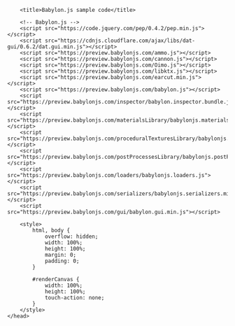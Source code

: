 <!DOCTYPE html>
<html>
    <head>
        <meta http-equiv="Content-Type" content="text/html; charset=utf-8" />

        <title>Babylon.js sample code</title>

        <!-- Babylon.js -->
        <script src="https://code.jquery.com/pep/0.4.2/pep.min.js"></script>
        <script src="https://cdnjs.cloudflare.com/ajax/libs/dat-gui/0.6.2/dat.gui.min.js"></script>
        <script src="https://preview.babylonjs.com/ammo.js"></script>
        <script src="https://preview.babylonjs.com/cannon.js"></script>
        <script src="https://preview.babylonjs.com/Oimo.js"></script>
        <script src="https://preview.babylonjs.com/libktx.js"></script>
        <script src="https://preview.babylonjs.com/earcut.min.js"></script>
        <script src="https://preview.babylonjs.com/babylon.js"></script>
        <script src="https://preview.babylonjs.com/inspector/babylon.inspector.bundle.js"></script>
        <script src="https://preview.babylonjs.com/materialsLibrary/babylonjs.materials.min.js"></script>
        <script src="https://preview.babylonjs.com/proceduralTexturesLibrary/babylonjs.proceduralTextures.min.js"></script>
        <script src="https://preview.babylonjs.com/postProcessesLibrary/babylonjs.postProcess.min.js"></script>
        <script src="https://preview.babylonjs.com/loaders/babylonjs.loaders.js"></script>
        <script src="https://preview.babylonjs.com/serializers/babylonjs.serializers.min.js"></script>
        <script src="https://preview.babylonjs.com/gui/babylon.gui.min.js"></script>

        <style>
            html, body {
                overflow: hidden;
                width: 100%;
                height: 100%;
                margin: 0;
                padding: 0;
            }

            #renderCanvas {
                width: 100%;
                height: 100%;
                touch-action: none;
            }
        </style>
    </head>
<body>
    <canvas id="renderCanvas"></canvas>
    <script>
        var canvas = document.getElementById("renderCanvas");

        var engine = null;
        var scene = null;
        var sceneToRender = null;
        var createDefaultEngine = function() { return new BABYLON.Engine(canvas, true, { preserveDrawingBuffer: true, stencil: true }); };
        var url = "https://cdn.jsdelivr.net/npm/webxr-polyfill@latest/build/webxr-polyfill.js";
        var s = document.createElement("script");
        s.src = url;
        document.head.appendChild(s);
        
        var createScene = function () {
            // Playground needs to return at least an empty scene and default camera
            var scene = new BABYLON.Scene(engine);
            var camera = new BABYLON.Camera("camera1", BABYLON.Vector3.Zero(), scene);
        
            // Async call
            BABYLON.SceneLoader.Append("https://www.babylonjs.com/Scenes/hillvalley/",
                "HillValley.babylon", scene, async function () {
                    scene.activeCamera.attachControl(canvas, false);
                   var xr = await scene.createDefaultXRExperienceAsync({floorMeshes: [scene.getMeshByName("Road1"), scene.getMeshByName("Herbe1")]});
                   xr.baseExperience.container.position.y += 2;
                });
        
            return scene;
        };
        
        engine = createDefaultEngine();
        if (!engine) throw 'engine should not be null.';
        scene = createScene();;
        sceneToRender = scene

        engine.runRenderLoop(function () {
            if (sceneToRender) {
                sceneToRender.render();
            }
        });

        // Resize
        window.addEventListener("resize", function () {
            engine.resize();
        });
    </script>
</body>
</html>
